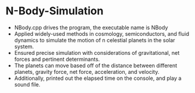 # N-Body-Simulation
- NBody.cpp drives the program, the executable name is NBody
- Applied widely-used methods in cosmology, semiconductors, and fluid dynamics to simulate the motion of n celestial planets in the solar system. 
- Ensured precise simulation with considerations of gravitational, net forces and pertinent determinants.
- The planets can move based off of the distance between different planets, gravity force, net force, acceleration, and velocity.
- Additionally, printed out the elapsed time on the console, and play a sound file.
